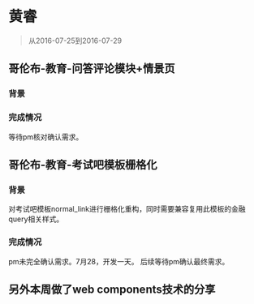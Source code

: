 # 黄睿

> 从2016-07-25到2016-07-29

## 哥伦布-教育-问答评论模块+情景页

### 背景
### 完成情况
等待pm核对确认需求。



## 哥伦布-教育-考试吧模板栅格化

### 背景
对考试吧模板normal_link进行栅格化重构，同时需要兼容复用此模板的金融query相关样式。

### 完成情况

pm未完全确认需求。7月28，开发一天。
后续等待pm确认最终需求。

## 另外本周做了web components技术的分享